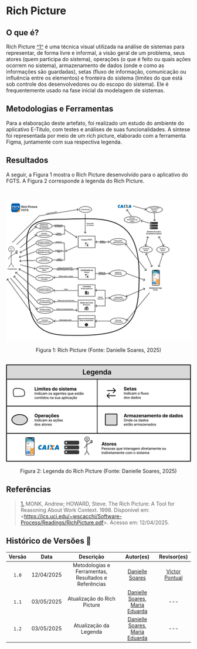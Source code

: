 # Rich Picture

## O que é?

Rich Picture <a id="TEC1" href="#RP1">^1^</a> é uma técnica visual utilizada na análise de sistemas para representar, de forma livre e informal, a visão geral de um problema, seus atores (quem participa do sistema), operações (o que é feito ou quais ações ocorrem no sistema), armazenamento de dados (onde e como as informações são guardadas), setas (fluxo de informação, comunicação ou influência entre os elementos) e fronteira do sistema (limites do que está sob controle dos desenvolvedores ou do escopo do sistema). Ele é frequentemente usado na fase inicial da modelagem de sistemas. 

## Metodologias e Ferramentas

Para a elaboração deste artefato, foi realizado um estudo do ambiente do aplicativo E-Título, com testes e análises de suas funcionalidades. A síntese foi representada por meio de um rich picture, elaborado com a ferramenta Figma, juntamente com sua respectiva legenda.

## Resultados

A seguir, a Figura 1 mostra o Rich Picture desenvolvido para o aplicativo do FGTS. A Figura 2 corresponde à legenda do Rich Picture.

<br>

![Rich Picture V1](../assets/rich-pictures-finais/richPictureV3-fgts.png)
<div style="text-align: center;">
    Figura 1:  Rich Picture (Fonte: Danielle Soares, 2025)
</div>

<br>

![Legenda Rich Picture](../assets/rich-pictures-finais/richPictureV3Legenda-fgts.png)
<div style="text-align: center;">
    Figura 2: Legenda do Rich Picture (Fonte: Danielle Soares, 2025)
</div>

## Referências

> <a id="RP1" href="#TEC1">1.</a> MONK, Andrew; HOWARD, Steve. The Rich Picture: A Tool for Reasoning About Work Context. 1998.  Disponível em: <<https://ics.uci.edu/~wscacchi/Software-Process/Readings/RichPicture.pdf>>. Acesso em: 12/04/2025.


## Histórico de Versões 📅

| Versão | Data | Descrição | Autor(es) | Revisor(es) |
| :-: | :-: | :-: | :-------------: | :-: |
| `1.0` | 12/04/2025 | Metodologias e Ferramentas, Resultados e Referências | [Danielle Soares](https://github.com/danielle-soaress) | [Victor Pontual](https://github.com/VictorPontual) |
| `1.1` | 03/05/2025 | Atualização do Rich Picture | [Danielle Soares](https://github.com/danielle-soaress), [Maria Eduarda](https://github.com/dudaa28) | --- |
| `1.2` | 03/05/2025 | Atualização da Legenda | [Danielle Soares](https://github.com/danielle-soaress), [Maria Eduarda](https://github.com/dudaa28) | --- |
